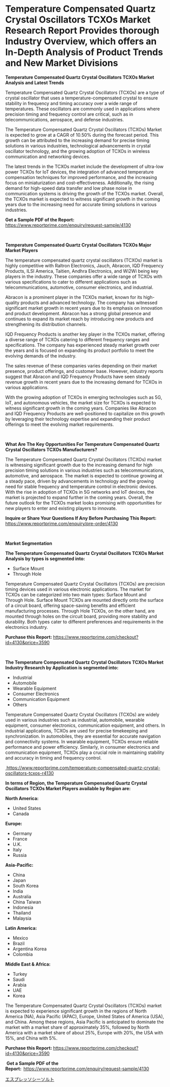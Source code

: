 <p><h1>Temperature Compensated Quartz Crystal Oscillators TCXOs Market Research Report Provides thorough Industry Overview, which offers an In-Depth Analysis of Product Trends and New Market Divisions</h1></p><p><strong>Temperature Compensated Quartz Crystal Oscillators TCXOs Market Analysis and Latest Trends</strong></p>
<p><p>Temperature Compensated Quartz Crystal Oscillators (TCXOs) are a type of crystal oscillator that uses a temperature-compensated crystal to ensure stability in frequency and timing accuracy over a wide range of temperatures. These oscillators are commonly used in applications where precision timing and frequency control are critical, such as in telecommunications, aerospace, and defense industries.</p><p>The Temperature Compensated Quartz Crystal Oscillators (TCXOs) Market is expected to grow at a CAGR of 10.50% during the forecast period. This growth can be attributed to the increasing demand for precise timing solutions in various industries, technological advancements in crystal oscillator technology, and the growing adoption of TCXOs in wireless communication and networking devices.</p><p>The latest trends in the TCXOs market include the development of ultra-low power TCXOs for IoT devices, the integration of advanced temperature compensation techniques for improved performance, and the increasing focus on miniaturization and cost-effectiveness. Additionally, the rising demand for high-speed data transfer and low phase noise in communication systems is driving the growth of the TCXOs market. Overall, the TCXOs market is expected to witness significant growth in the coming years due to the increasing need for accurate timing solutions in various industries.</p></p>
<p><strong>Get a Sample PDF of the Report:&nbsp;</strong> <a href="https://www.reportprime.com/enquiry/request-sample/4130">https://www.reportprime.com/enquiry/request-sample/4130</a></p>
<p>&nbsp;</p>
<p><strong>Temperature Compensated Quartz Crystal Oscillators TCXOs Major Market Players</strong></p>
<p><p>The temperature compensated quartz crystal oscillators (TCXOs) market is highly competitive with Raltron Electronics, Jauch, Abracon, IQD Frequency Products, ILSI America, Taitien, Andhra Electronics, and Wi2Wi being key players in the industry. These companies offer a wide range of TCXOs with various specifications to cater to different applications such as telecommunications, automotive, consumer electronics, and industrial.</p><p>Abracon is a prominent player in the TCXOs market, known for its high-quality products and advanced technology. The company has witnessed significant market growth in recent years due to its emphasis on innovation and product development. Abracon has a strong global presence and continues to expand its market reach by introducing new products and strengthening its distribution channels.</p><p>IQD Frequency Products is another key player in the TCXOs market, offering a diverse range of TCXOs catering to different frequency ranges and specifications. The company has experienced steady market growth over the years and is focused on expanding its product portfolio to meet the evolving demands of the industry.</p><p>The sales revenue of these companies varies depending on their market presence, product offerings, and customer base. However, industry reports suggest that Abracon and IQD Frequency Products have seen steady revenue growth in recent years due to the increasing demand for TCXOs in various applications.</p><p>With the growing adoption of TCXOs in emerging technologies such as 5G, IoT, and autonomous vehicles, the market size for TCXOs is expected to witness significant growth in the coming years. Companies like Abracon and IQD Frequency Products are well-positioned to capitalize on this growth by leveraging their technology expertise and expanding their product offerings to meet the evolving market requirements.</p></p>
<p>&nbsp;</p>
<p><strong>What Are The Key Opportunities For Temperature Compensated Quartz Crystal Oscillators TCXOs Manufacturers?</strong></p>
<p><p>The Temperature Compensated Quartz Crystal Oscillators (TCXOs) market is witnessing significant growth due to the increasing demand for high precision timing solutions in various industries such as telecommunications, automotive, and aerospace. The market is expected to continue growing at a steady pace, driven by advancements in technology and the growing need for stable frequency and temperature control in electronic devices. With the rise in adoption of TCXOs in 5G networks and IoT devices, the market is projected to expand further in the coming years. Overall, the future outlook for the TCXOs market looks promising with opportunities for new players to enter and existing players to innovate.</p></p>
<p><strong>Inquire or Share Your Questions If Any Before Purchasing This Report:</strong> <a href="https://www.reportprime.com/enquiry/pre-order/4130">https://www.reportprime.com/enquiry/pre-order/4130</a></p>
<p>&nbsp;</p>
<p><strong>Market Segmentation</strong></p>
<p><strong>The Temperature Compensated Quartz Crystal Oscillators TCXOs Market Analysis by types is segmented into:</strong></p>
<p><ul><li>Surface Mount</li><li>Through Hole</li></ul></p>
<p><p>Temperature Compensated Quartz Crystal Oscillators (TCXOs) are precision timing devices used in various electronic applications. The market for TCXOs can be categorized into two main types: Surface Mount and Through Hole. Surface Mount TCXOs are mounted directly onto the surface of a circuit board, offering space-saving benefits and efficient manufacturing processes. Through Hole TCXOs, on the other hand, are mounted through holes on the circuit board, providing more stability and durability. Both types cater to different preferences and requirements in the electronics industry.</p></p>
<p><strong>Purchase this Report:&nbsp;</strong><a href="https://www.reportprime.com/checkout?id=4130&price=3590">https://www.reportprime.com/checkout?id=4130&price=3590</a></p>
<p>&nbsp;</p>
<p><strong>The Temperature Compensated Quartz Crystal Oscillators TCXOs Market Industry Research by Application is segmented into:</strong></p>
<p><ul><li>Industrial</li><li>Automobile</li><li>Wearable Equipment</li><li>Consumer Electronics</li><li>Communication Equipment</li><li>Others</li></ul></p>
<p><p>Temperature Compensated Quartz Crystal Oscillators (TCXOs) are widely used in various industries such as industrial, automobile, wearable equipment, consumer electronics, communication equipment, and others. In industrial applications, TCXOs are used for precise timekeeping and synchronization. In automobiles, they are essential for accurate navigation and connectivity systems. In wearable equipment, TCXOs ensure reliable performance and power efficiency. Similarly, in consumer electronics and communication equipment, TCXOs play a crucial role in maintaining stability and accuracy in timing and frequency control.</p></p>
<p><a href="https://www.reportprime.com/temperature-compensated-quartz-crystal-oscillators-tcxos-r4130">&nbsp;https://www.reportprime.com/temperature-compensated-quartz-crystal-oscillators-tcxos-r4130</a></p>
<p><strong>In terms of Region, the Temperature Compensated Quartz Crystal Oscillators TCXOs Market Players available by Region are:</strong></p>
<p>
    <p> <strong> North America: </strong>
        <ul>
            <li>United States</li>
            <li>Canada</li>
        </ul>
        </p> 
    <p> <strong> Europe: </strong>
        <ul>
            <li>Germany</li>
            <li>France</li>
            <li>U.K.</li>
            <li>Italy</li>
            <li>Russia</li>
        </ul>
        </p> 
    <p> <strong> Asia-Pacific: </strong>
        <ul>
            <li>China</li>
            <li>Japan</li>
            <li>South Korea</li>
            <li>India</li>
            <li>Australia</li>
            <li>China Taiwan</li>
            <li>Indonesia</li>
            <li>Thailand</li>
            <li>Malaysia</li>
        </ul>
        </p> 
    <p> <strong> Latin America: </strong>
        <ul>
            <li>Mexico</li>
            <li>Brazil</li>
            <li>Argentina Korea</li>
            <li>Colombia</li>
        </ul>
        </p> 
    <p> <strong> Middle East & Africa: </strong>
        <ul>
            <li>Turkey</li>
            <li>Saudi</li>
            <li>Arabia</li>
            <li>UAE</li>
            <li>Korea</li>
        </ul>
    </p>
    </p>
<p><p>The Temperature Compensated Quartz Crystal Oscillators (TCXOs) market is expected to experience significant growth in the regions of North America (NA), Asia Pacific (APAC), Europe, United States of America (USA), and China. Among these regions, Asia Pacific is anticipated to dominate the market with a market share of approximately 35%, followed by North America with a market share of about 25%, Europe with 20%, the USA with 15%, and China with 5%.</p></p>
<p><strong>Purchase this Report: </strong><a href="https://www.reportprime.com/checkout?id=4130&price=3590">https://www.reportprime.com/checkout?id=4130&price=3590</a></p>
<p>&nbsp;<strong>Get a Sample PDF of the Report:&nbsp;&nbsp;</strong><a href="https://www.reportprime.com/enquiry/request-sample/4130">https://www.reportprime.com/enquiry/request-sample/4130</a></p>
<p><strong></strong></p>
<p><p><a href="https://github.com/oqoeusbvpadwjs08/Market-Research-Report-List-2/blob/main/963979473417.md">エスプレッソシーソルト</a></p></p>